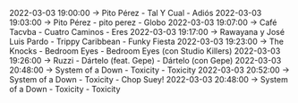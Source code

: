 2022-03-03 19:00:00 -> Pito Pérez - Tal Y Cual - Adiós
2022-03-03 19:03:00 -> Pito Pérez - pito perez - Globo
2022-03-03 19:07:00 -> Café Tacvba - Cuatro Caminos - Eres
2022-03-03 19:17:00 -> Rawayana y José Luis Pardo - Trippy Caribbean - Funky Fiesta
2022-03-03 19:23:00 -> The Knocks - Bedroom Eyes - Bedroom Eyes (con Studio Killers)
2022-03-03 19:26:00 -> Ruzzi - Dártelo (feat. Gepe) - Dártelo (con Gepe)
2022-03-03 20:48:00 -> System of a Down - Toxicity - Toxicity
2022-03-03 20:52:00 -> System of a Down - Toxicity - Chop Suey!
2022-03-03 20:48:00 -> System of a Down - Toxicity - Toxicity
